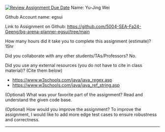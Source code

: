 [![Review Assignment Due Date](https://classroom.github.com/assets/deadline-readme-button-22041afd0340ce965d47ae6ef1cefeee28c7c493a6346c4f15d667ab976d596c.svg)](https://classroom.github.com/a/0xloH2Pu)
Name: Yu-Jing Wei

Github Account name: egsui

Link to Assignment on Github: https://github.com/5004-SEA-Fa24-Geeng/bg-arena-planner-egsui/tree/main

How many hours did it take you to complete this assignment (estimate)? 15hr

Did you collaborate with any other students/TAs/Professors? No.
  
Did you use any external resources (you do not have to cite in class material)? (Cite them below)

* https://www.w3schools.com/java/java_regex.asp
* https://www.w3schools.com/java/java_ref_string.asp


(Optional) What was your favorite part of the assignment? Read and understand the given code base.

(Optional) How would you improve the assignment? To improve the assignment, I would like to add more edge test cases to ensure robustness and correctness. 

---
